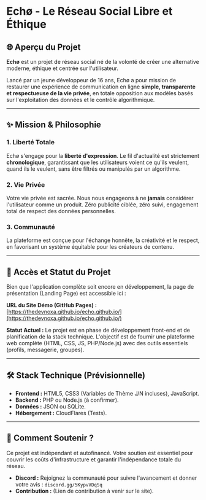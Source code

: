 # Echø - Le Réseau Social Libre et Éthique

## 🌐 Aperçu du Projet

**Echø** est un projet de réseau social né de la volonté de créer une alternative moderne, éthique et centrée sur l'utilisateur.

Lancé par un jeune développeur de 16 ans, Echø a pour mission de restaurer une expérience de communication en ligne **simple, transparente et respectueuse de la vie privée**, en totale opposition aux modèles basés sur l'exploitation des données et le contrôle algorithmique.

---

## ✨ Mission & Philosophie

### 1. Liberté Totale
Echø s'engage pour la **liberté d'expression**. Le fil d'actualité est strictement **chronologique**, garantissant que les utilisateurs voient ce qu'ils veulent, quand ils le veulent, sans être filtrés ou manipulés par un algorithme.

### 2. Vie Privée
Votre vie privée est sacrée. Nous nous engageons à ne **jamais** considérer l'utilisateur comme un produit. Zéro publicité ciblée, zéro suivi, engagement total de respect des données personnelles.

### 3. Communauté
La plateforme est conçue pour l'échange honnête, la créativité et le respect, en favorisant un système équitable pour les créateurs de contenu.

---

## 🔗 Accès et Statut du Projet

Bien que l'application complète soit encore en développement, la page de présentation (Landing Page) est accessible ici :

**URL du Site Démo (GitHub Pages) :**
[https://thedevnoxa.github.io/echo.github.io/](https://thedevnoxa.github.io/echo.github.io/)

**Statut Actuel :**
Le projet est en phase de développement front-end et de planification de la stack technique. L'objectif est de fournir une plateforme web complète (HTML, CSS, JS, PHP/Node.js) avec des outils essentiels (profils, messagerie, groupes).

---

## 🛠️ Stack Technique (Prévisionnelle)

* **Frontend :** HTML5, CSS3 (Variables de Thème J/N incluses), JavaScript.
* **Backend :** PHP ou Node.js (à confirmer).
* **Données :** JSON ou SQLite.
* **Hébergement :** CloudFlares (Tests).

---

## 🤝 Comment Soutenir ?

Ce projet est indépendant et autofinancé. Votre soutien est essentiel pour couvrir les coûts d'infrastructure et garantir l'indépendance totale du réseau.

* **Discord :** Rejoignez la communauté pour suivre l'avancement et donner votre avis : `discord.gg/5KypvVDqSq`
* **Contribution :** (Lien de contribution à venir sur le site).
